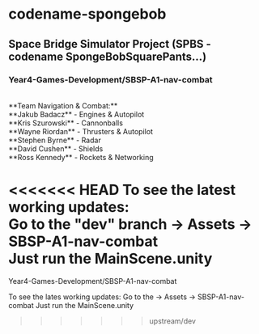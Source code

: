 # codename-spongebob <br />
## Space Bridge Simulator Project (SPBS - codename SpongeBobSquarePants...)<br />
### Year4-Games-Development/SBSP-A1-nav-combat <br />
<br />
**Team Navigation & Combat:** <br />
**Jakub Badacz** - Engines & Autopilot<br />
**Kris Szurowski** - Cannonballs <br />
**Wayne Riordan** - Thrusters & Autopilot <br />
**Stephen Byrne** - Radar <br />
**David Cushen** - Shields <br />
**Ross Kennedy** - Rockets & Networking <br />

<<<<<<< HEAD
To see the latest working updates: <br />
Go to the **"dev"** branch -> Assets -> SBSP-A1-nav-combat <br />
Just run the **MainScene.unity**
=======
Year4-Games-Development/SBSP-A1-nav-combat

To see the lates working updates:
Go to the -> Assets -> SBSP-A1-nav-combat
Just run the MainScene.unity
>>>>>>> upstream/dev
